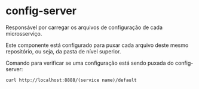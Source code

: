 # config-server

Responsável por carregar os arquivos de configuração de cada microsserviço.

Este componente está configurado para puxar cada arquivo deste mesmo repositório, ou seja, da pasta de nível superior.

Comando para verificar se uma configuração está sendo puxada do config-server:
````
curl http://localhost:8888/(service name)/default
````
